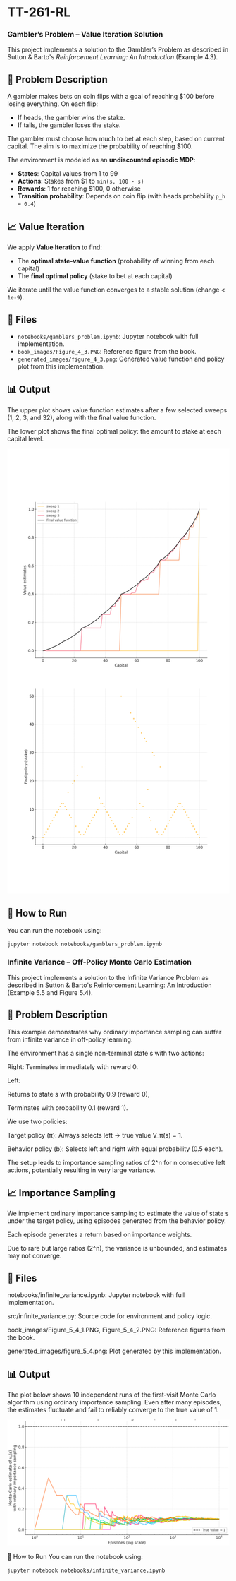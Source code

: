 # TT-261-RL

### Gambler’s Problem – Value Iteration Solution ###

This project implements a solution to the Gambler’s Problem as described in Sutton & Barto's *Reinforcement Learning: An Introduction* (Example 4.3).

## 📌 Problem Description

A gambler makes bets on coin flips with a goal of reaching \$100 before losing everything. On each flip:

- If heads, the gambler wins the stake.
- If tails, the gambler loses the stake.

The gambler must choose how much to bet at each step, based on current capital. The aim is to maximize the probability of reaching \$100.

The environment is modeled as an **undiscounted episodic MDP**:

- **States**: Capital values from 1 to 99
- **Actions**: Stakes from \$1 to `min(s, 100 - s)`
- **Rewards**: 1 for reaching \$100, 0 otherwise
- **Transition probability**: Depends on coin flip (with heads probability `p_h = 0.4`)

## 📈 Value Iteration

We apply **Value Iteration** to find:

- The **optimal state-value function** (probability of winning from each capital)
- The **final optimal policy** (stake to bet at each capital)

We iterate until the value function converges to a stable solution (change < `1e-9`).

## 🧾 Files

- `notebooks/gamblers_problem.ipynb`: Jupyter notebook with full implementation.
- `book_images/Figure_4_3.PNG`: Reference figure from the book.
- `generated_images/figure_4_3.png`: Generated value function and policy plot from this implementation.

## 📊 Output

The upper plot shows value function estimates after a few selected sweeps (1, 2, 3, and 32), along with the final value function.

The lower plot shows the final optimal policy: the amount to stake at each capital level.

<p align="center">
  <img src="./gambler-problem/generated_images/figure_4_3.png" alt="Figure 4.3 - Gambler's Problem Output" width="600">
</p>

## 🚀 How to Run

You can run the notebook using:

```bash
jupyter notebook notebooks/gamblers_problem.ipynb
```

### Infinite Variance – Off-Policy Monte Carlo Estimation

This project implements a solution to the Infinite Variance Problem as described in Sutton & Barto's Reinforcement Learning: An Introduction (Example 5.5 and Figure 5.4).

## 📌 Problem Description
This example demonstrates why ordinary importance sampling can suffer from infinite variance in off-policy learning.

The environment has a single non-terminal state s with two actions:

Right: Terminates immediately with reward 0.

Left:

Returns to state s with probability 0.9 (reward 0),

Terminates with probability 0.1 (reward 1).

We use two policies:

Target policy (π): Always selects left → true value V_π(s) = 1.

Behavior policy (b): Selects left and right with equal probability (0.5 each).

The setup leads to importance sampling ratios of 2^n for n consecutive left actions, potentially resulting in very large variance.

## 📈 Importance Sampling

We implement ordinary importance sampling to estimate the value of state s under the target policy, using episodes generated from the behavior policy.

Each episode generates a return based on importance weights.

Due to rare but large ratios (2^n), the variance is unbounded, and estimates may not converge.

## 🧾 Files

notebooks/infinite_variance.ipynb: Jupyter notebook with full implementation.

src/infinite_variance.py: Source code for environment and policy logic.

book_images/Figure_5_4_1.PNG, Figure_5_4_2.PNG: Reference figures from the book.

generated_images/figure_5_4.png: Plot generated by this implementation.

## 📊 Output

The plot below shows 10 independent runs of the first-visit Monte Carlo algorithm using ordinary importance sampling. Even after many episodes, the estimates fluctuate and fail to reliably converge to the true value of 1.

<p align="center"> <img src="./infinite-variance/generated_images/Figure_5_4.png" alt="Figure 5.4 - Infinite Variance Problem" width="600"> </p>
🚀 How to Run
You can run the notebook using:

```bash
jupyter notebook notebooks/infinite_variance.ipynb
```
